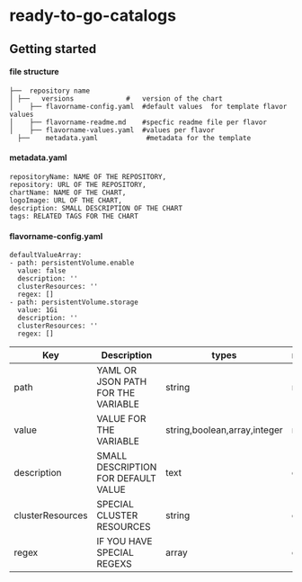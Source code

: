 # ready-to-go-catalogs

## Getting started
#### file structure
    
    ├──  repository name            
    │ ├──   versions             #   version of the chart
    │    ├── flavorname-config.yaml  #default values  for template flavor values
    │    ├── flavorname-readme.md    #specfic readme file per flavor
    │    ├── flavorname-values.yaml  #values per flavor
      ├──    metadata.yaml            #metadata for the template
#### metadata.yaml

```
repositoryName: NAME OF THE REPOSITORY,
repository: URL OF THE REPOSITORY,
chartName: NAME OF THE CHART,
logoImage: URL OF THE CHART,
description: SMALL DESCRIPTION OF THE CHART
tags: RELATED TAGS FOR THE CHART
```
#### flavorname-config.yaml

```
defaultValueArray:
- path: persistentVolume.enable
  value: false
  description: ''
  clusterResources: ''
  regex: []
- path: persistentVolume.storage
  value: 1Gi
  description: ''
  clusterResources: ''
  regex: []
```

| Key | Description | types | required
| ------ | ------ | ------ | ------ |
| path | YAML OR JSON PATH FOR THE VARIABLE | string | required
| value | VALUE FOR THE VARIABLE | string,boolean,array,integer | required
| description | SMALL DESCRIPTION FOR DEFAULT VALUE | text | optional
| clusterResources |  SPECIAL CLUSTER RESOURCES | string | optional
| regex | IF YOU HAVE SPECIAL REGEXS | array | optional
